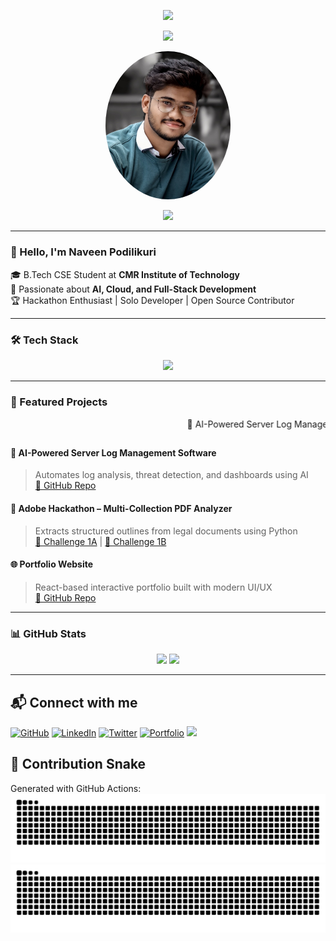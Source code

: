 <!-- Header Banner -->
<p align="center">
  <img src="https://capsule-render.vercel.app/api?type=waving&color=0e76a8&height=200&section=header&text=Naveen%20Podilikuri&fontSize=40&fontColor=ffffff" />
</p>

<!-- Typing Animation -->
<p align="center">
  <img src="https://readme-typing-svg.herokuapp.com?font=Fira+Code&weight=500&size=24&pause=1000&color=FF61C3&center=true&vCenter=true&width=600&lines=Hey!+I'm+Naveen+Podilikuri;AI+%7C+Cloud+%7C+DevOps+Engineer;Hackathon+Lover+%7C+Open+Source+Contributor;Let's+Build+Cool+Stuff+Together!" />
</p>

<!-- Profile Image with Fun GIF -->
<p align="center">
  <img src="./res%20pic.jpg" alt="Naveen Podilikuri" width="200" style="border-radius: 50%;" />
</p>

<p align="center">
  <img src="https://media.giphy.com/media/f3iwJFOVOwuy7K6FFw/giphy.gif" width="180" />
</p>

---

### 👋 Hello, I'm Naveen Podilikuri

🎓 B.Tech CSE Student at **CMR Institute of Technology**  
🚀 Passionate about **AI, Cloud, and Full-Stack Development**  
🏆 Hackathon Enthusiast | Solo Developer | Open Source Contributor  

---

### 🛠 Tech Stack

<p align="center">
  <img src="https://skillicons.dev/icons?i=java,python,c,html,css,javascript,react,mongodb,mysql,aws,docker,kubernetes,tensorflow,openai" />
</p>

---

### 🚀 Featured Projects

<marquee behavior="scroll" direction="left" scrollamount="10">
  🚀 AI-Powered Server Log Management &nbsp;&nbsp;&nbsp;|&nbsp;&nbsp;&nbsp;
  📄 Adobe PDF Analyzer &nbsp;&nbsp;&nbsp;|&nbsp;&nbsp;&nbsp;
  🌐 React Portfolio Website &nbsp;&nbsp;&nbsp;|&nbsp;&nbsp;&nbsp;
  🔍 NLP Document Retriever
</marquee>

#### 🧠 AI-Powered Server Log Management Software
> Automates log analysis, threat detection, and dashboards using AI  
[🔗 GitHub Repo](https://github.com/NaveenPodilikuri/AI-Powered-Server-Log-Management-Software)

#### 📄 Adobe Hackathon – Multi-Collection PDF Analyzer
> Extracts structured outlines from legal documents using Python  
[🔗 Challenge 1A](https://github.com/NaveenPodilikuri/Adobe_Hackathon-Challenge-1A) | [🔗 Challenge 1B](https://github.com/NaveenPodilikuri/Adobe_Hackathon-Challenge-1B)

#### 🌐 Portfolio Website
> React-based interactive portfolio built with modern UI/UX  
[🔗 GitHub Repo](https://github.com/NaveenPodilikuri/greatstack-style-portfolio)

---

### 📊 GitHub Stats

<p align="center">
  <img src="https://github-readme-stats.vercel.app/api?username=NaveenPodilikuri&show_icons=true&theme=radical&count_private=true" />
  <img src="https://github-readme-streak-stats.herokuapp.com/?user=NaveenPodilikuri&theme=radical" />
</p>


---
## 📬 Connect with me

<p align="left">
  <a href="https://github.com/NaveenPodilikuri" target="_blank"><img alt="GitHub" src="https://img.shields.io/badge/GitHub-%2312100E.svg?style=for-the-badge&logo=github&logoColor=white" /></a>
  <a href="https://www.linkedin.com/in/naveen-podilikuri/" target="_blank"><img alt="LinkedIn" src="https://img.shields.io/badge/LinkedIn-%230077B5.svg?style=for-the-badge&logo=linkedin&logoColor=white" /></a>
  <a href="https://twitter.com/YOUR_TWITTER" target="_blank"><img alt="Twitter" src="https://img.shields.io/badge/Twitter-%231DA1F2.svg?style=for-the-badge&logo=twitter&logoColor=white" /></a>
  <a href="https://naveenpodilikuri.vercel.app/" target="_blank"><img alt="Portfolio" src="https://img.shields.io/badge/Portfolio-%23FF5722.svg?style=for-the-badge&logo=firefox&logoColor=white" /></a>
   <a href="mailto:naveenpodilikuri123@gmail.com"><img src="https://img.shields.io/badge/Gmail-D14836?style=for-the-badge&logo=gmail&logoColor=white" /></a>
</p>


## 🐍 Contribution Snake

Generated with GitHub Actions:
![GitHub Snake](https://raw.githubusercontent.com/NaveenPodilikuri/NaveenPodilikuri/output/github-contribution-grid-snake.svg#gh-dark-mode-only)
![GitHub Snake dark](https://raw.githubusercontent.com/NaveenPodilikuri/NaveenPodilikuri/output/github-contribution-grid-snake-dark.svg#gh-light-mode-only)

